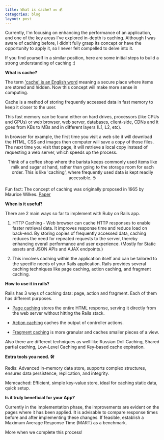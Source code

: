 ```yaml
---
title: What is cache? 💵 💰
categories: blog
layout: post
---
```


Currently, I'm focusing on enhancing the performance of an application, and one of the key areas I've explored in-depth is caching. Although I was aware of caching before, I didn't fully grasp its concept or have the opportunity to apply it, so I never felt compelled to delve into it.

If you find yourself in a similar position, here are some initial steps to build a strong understanding of caching :)

**What is cache?**

The term ['cache' is an English word](https://dictionary.cambridge.org/us/dictionary/english/cache) meaning a secure place where items are stored and hidden. Now this concept will make more sense in computing.

Cache is a method of storing frequently accessed data in fast memory to keep it closer to the user.

This fast memory can be found either on hard drives, processors (like CPUs and GPUs) or web browser, web server, databases, client-side, CDNs and it goes from KBs to MBs and in different layers (L1, L2, etc).

In browser for example, the first time you visit a web site it will download the HTML, CSS and images then computer will save a copy of those files. The next time you visit that page, it will retrieve a local copy instead of requesting a web server, which speeds up the process.

<p style="text-align: center;">Think of a coffee shop where the barista keeps commonly used items like milk and sugar at hand, rather than going to the storage room for each order. This is like 'caching', where frequently used data is kept readily accessible. ☕️</p>

Fun fact: The concept of caching was originally proposed in 1965 by Maurice Wilkes. [Paper](https://www.historyofinformation.com/detail.php?id=834)

**When is it useful?**

There are 2 main ways so far to implement with Ruby on Rails app.

1. HTTP Caching - Web browser can cache HTTP responses to enable faster retrieval data. It improves response time and reduce load on back-end. By storing copies of frequently accessed data, caching reduces the need for repeated requests to the server, thereby enhancing overall performance and user experience. (Mostly for Static assets and JSON APIs and AJAX endpoints.)

2. This involves caching within the application itself and can be tailored to the specific needs of your Rails application. Rails provides several caching techniques like page caching, action caching, and fragment caching. 

**How to use it in rails?**

Rails has 3 ways of caching data: page, action and fragment. Each of them has different purposes.

- [Page caching](https://guides.rubyonrails.org/caching_with_rails.html#page-caching) stores the entire HTML response, serving it directly from the web server without hitting the Rails stack. 

- [Action caching](https://guides.rubyonrails.org/caching_with_rails.html#action-caching) caches the output of controller actions. 

- [Fragment caching](https://guides.rubyonrails.org/caching_with_rails.html#fragment-caching) is more granular and caches smaller pieces of a view. 

Also there are different techniques as well like Russian Doll Caching, Shared partial caching, Low-Level Caching and Key-based cache expiration.

**Extra tools you need. 🛠️**

Redis: Advanced in-memory data store, supports complex structures, ensures data persistence, replication, and integrity.

Memcached: Efficient, simple key-value store, ideal for caching static data, quick setup.

**Is it truly beneficial for your App?**

Currently in the implementation phase, the improvements are evident on the pages where it has been applied. It is advisable to compare response times before and after implementing these changes. If feasible, establish a Maximum Average Response Time (MART) as a benchmark.

More when we complete this process!

